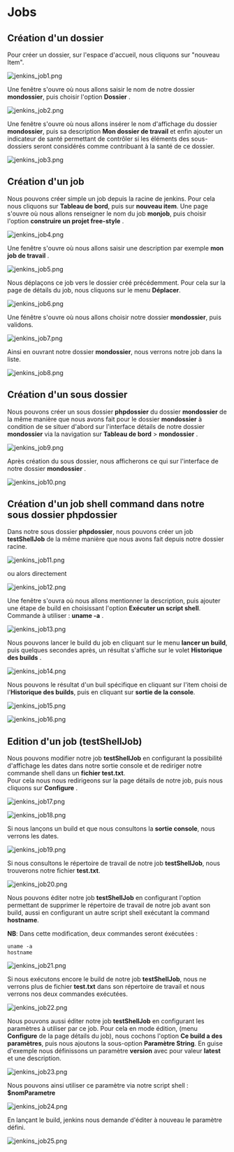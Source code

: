 # Jobs

## Création d'un dossier 

Pour créer un dossier, sur l'espace d'accueil, nous cliquons sur "nouveau Item".

![jenkins_job1.png](../../images/jenkins_job1.png)

Une fenêtre s'ouvre où nous allons saisir le nom de notre dossier **mondossier**, puis choisir l'option **Dossier** .

![jenkins_job2.png](../../images/jenkins_job2.png)

Une fenêtre s'ouvre où nous allons insérer le nom d'affichage du dossier **mondossier**, puis sa description **Mon dossier de travail** et enfin ajouter un indicateur de santé permettant de contrôler si les éléments des sous-dossiers seront considérés comme contribuant à la santé de ce dossier.

![jenkins_job3.png](../../images/jenkins_job3.png)

## Création d'un job

Nous pouvons créer simple un job depuis la racine de jenkins. Pour cela nous cliquons sur **Tableau de bord**, puis sur **nouveau item**. Une page s'ouvre où nous allons renseigner le nom du job **monjob**, puis choisir l'option **construire un projet free-style** .

![jenkins_job4.png](../../images/jenkins_job4.png)

Une fenêtre s'ouvre où nous allons saisir une description par exemple **mon job de travail** .

![jenkins_job5.png](../../images/jenkins_job5.png)

Nous déplaçons ce job vers le dossier créé précédemment. Pour cela sur la page de détails du job, nous cliquons sur le menu **Déplacer**.

![jenkins_job6.png](../../images/jenkins_job6.png)

Une fénêtre s'ouvre où nous allons choisir notre dossier **mondossier**, puis validons.

![jenkins_job7.png](../../images/jenkins_job7.png)

Ainsi en ouvrant notre dossier **mondossier**, nous verrons notre job dans la liste.

![jenkins_job8.png](../../images/jenkins_job8.png)

## Création d'un sous dossier

Nous pouvons créer un sous dossier **phpdossier** du dossier **mondossier** de la même manière que nous avons fait pour le dossier **mondossier** à condition de se situer d'abord sur l'interface détails de notre dossier **mondossier** via la navigation sur **Tableau de bord** > **mondossier** .

![jenkins_job9.png](../../images/jenkins_job9.png)

Après création du sous dossier, nous afficherons ce qui sur l'interface de notre dossier **mondossier** .

![jenkins_job10.png](../../images/jenkins_job10.png)

## Création d'un job **shell command** dans notre sous dossier **phpdossier**

Dans notre sous dossier **phpdossier**, nous pouvons créer un job **testShellJob** de la même manière que nous avons fait depuis notre dossier racine.

![jenkins_job11.png](../../images/jenkins_job11.png)

ou alors directement 

![jenkins_job12.png](../../images/jenkins_job12.png)

Une fenêtre s'ouvra où nous allons mentionner la description, puis ajouter une étape de build en choisissant l'option **Exécuter un script shell**. Commande à utiliser : **uname -a** .

![jenkins_job13.png](../../images/jenkins_job13.png)

Nous pouvons lancer le build du job en cliquant sur le menu **lancer un build**, puis quelques secondes après, un résultat s'affiche sur le volet **Historique des builds** .

![jenkins_job14.png](../../images/jenkins_job14.png)

Nous pouvons le résultat d'un buil spécifique en cliquant sur l'item choisi de l'**Historique des builds**, puis en cliquant sur **sortie de la console**.

![jenkins_job15.png](../../images/jenkins_job15.png)

![jenkins_job16.png](../../images/jenkins_job16.png)

## Edition d'un job (testShellJob)

Nous pouvons modifier notre job **testShellJob** en configurant la possibilité d'affichage les dates dans notre sortie console et de rediriger notre commande shell dans un **fichier test.txt**. <br>
Pour cela nous nous redirigeons sur la page détails de notre job, puis nous cliquons sur **Configure** .

![jenkins_job17.png](../../images/jenkins_job17.png)

![jenkins_job18.png](../../images/jenkins_job18.png)

Si nous lançons un build et que nous consultons la **sortie console**, nous verrons les dates.

![jenkins_job19.png](../../images/jenkins_job19.png)

Si nous consultons le répertoire de travail de notre job **testShellJob**, nous trouverons notre fichier **test.txt**.

![jenkins_job20.png](../../images/jenkins_job20.png)

Nous pouvons éditer notre job **testShellJob** en configurant l'option permettant de supprimer le répertoire de travail de notre job avant son build, aussi en configurant un autre script shell exécutant la command **hostname**.

**NB**: Dans cette modification, deux commandes seront éxécutées :

```
uname -a
hostname
```

![jenkins_job21.png](../../images/jenkins_job21.png)

Si nous exécutons encore le build de notre job **testShellJob**, nous ne verrons plus de fichier **test.txt** dans son répertoire de travail et nous verrons nos deux commandes exécutées.

![jenkins_job22.png](../../images/jenkins_job22.png)

Nous pouvons aussi éditer notre job **testShellJob** en configurant les paramètres à utiliser par ce job. Pour cela en mode édition, (menu **Configure** de la page détails du job), nous cochons l'option **Ce build a des paramètres**, puis nous ajoutons la sous-option **Paramètre String**. En guise d'exemple nous définissons un paramètre **version** avec pour valeur **latest** et une description.

![jenkins_job23.png](../../images/jenkins_job23.png)

Nous pouvons ainsi utiliser ce paramètre via notre script shell : **$nomParametre**

![jenkins_job24.png](../../images/jenkins_job24.png)

En lançant le build, jenkins nous demande d'éditer à nouveau le paramètre défini.

![jenkins_job25.png](../../images/jenkins_job25.png)